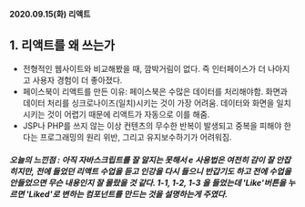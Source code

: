 #### 2020.09.15(화) 리액트

## 1. 리액트를 왜 쓰는가



* 전형적인 웹사이트와 비교해봤을 때, 깜박거림이 없다. 즉 인터페이스가 더 나아지고 사용자 경험이 더 좋아졌다.
* 페이스북이 리액트를 만든 이유: 페이스북은 수많은 데이터를 처리해야함. 화면과 데이터 처리를 싱크로나이즈(일치)시키는 것이 가장 어려움. 데이터와 화면을 일치시키는 것이 어렵기 때문에 리액트가 자동으로 이를 해줌.
* JSP나 PHP를 쓰지 않는 이상 컨텐츠의 무수한 반복이 발생되고 중복을 피해야 한다는 프로그래밍의 원리 위반, 그리고 유지보수하기가 어려워짐.



##### 오늘의 느낀점 : 아직 자바스크립트를 잘 알지는 못해서 e 사용법은 여전히 감이 잘 안잡히지만, 전에 들었던 리액트 수업을 듣고 인강을 다시 들으니 반갑기도 하고 전에 수업을 안들었으면 무슨 내용인지 잘 몰랐을 것 같다. 1-1, 1-2, 1-3 을 들었는데 'Like'버튼을 누르면 'Liked'로 변하는 컴포넌트를 만드는 것을 설명하는게 주였다. 

